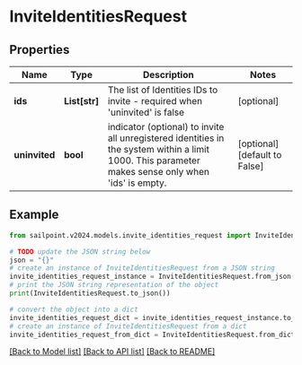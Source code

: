 # InviteIdentitiesRequest


## Properties

Name | Type | Description | Notes
------------ | ------------- | ------------- | -------------
**ids** | **List[str]** | The list of Identities IDs to invite - required when &#39;uninvited&#39; is false | [optional] 
**uninvited** | **bool** | indicator (optional) to invite all unregistered identities in the system within a limit 1000. This parameter makes sense only when &#39;ids&#39; is empty. | [optional] [default to False]

## Example

```python
from sailpoint.v2024.models.invite_identities_request import InviteIdentitiesRequest

# TODO update the JSON string below
json = "{}"
# create an instance of InviteIdentitiesRequest from a JSON string
invite_identities_request_instance = InviteIdentitiesRequest.from_json(json)
# print the JSON string representation of the object
print(InviteIdentitiesRequest.to_json())

# convert the object into a dict
invite_identities_request_dict = invite_identities_request_instance.to_dict()
# create an instance of InviteIdentitiesRequest from a dict
invite_identities_request_from_dict = InviteIdentitiesRequest.from_dict(invite_identities_request_dict)
```
[[Back to Model list]](../README.md#documentation-for-models) [[Back to API list]](../README.md#documentation-for-api-endpoints) [[Back to README]](../README.md)


